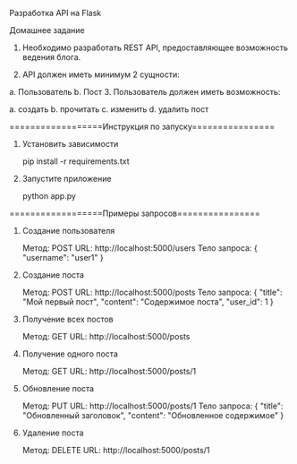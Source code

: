 Разработка API на Flask

Домашнее задание

1. Необходимо разработать REST API, предоставляющее возможность ведения блога.

2. API должен иметь минимум 2 сущности:

a. Пользователь
b. Пост
3. Пользователь должен иметь возможность:

a. создать
b. прочитать
c. изменить
d. удалить пост

==================Инструкция по запуску================

1. Установить зависимости
    
    pip install -r requirements.txt

2. Запустите приложение

    python app.py

==================Примеры запросов================

1. Создание пользователя

    Метод: POST
    URL: http://localhost:5000/users
    Тело запроса:
    {
        "username": "user1"
    }

2. Создание поста

    Метод: POST
    URL: http://localhost:5000/posts
    Тело запроса:
    {
        "title": "Мой первый пост",
        "content": "Содержимое поста",
        "user_id": 1
    }

3. Получение всех постов

    Метод: GET
    URL: http://localhost:5000/posts

4. Получение одного поста

    Метод: GET
    URL: http://localhost:5000/posts/1

5. Обновление поста

    Метод: PUT
    URL: http://localhost:5000/posts/1
    Тело запроса:
    {
        "title": "Обновленный заголовок",
        "content": "Обновленное содержимое"
    }

6. Удаление поста

    Метод: DELETE
    URL: http://localhost:5000/posts/1
